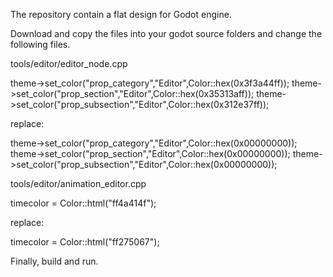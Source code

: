 The repository contain a flat design for Godot engine.

Download and copy the files into your godot source folders and change the following files.

tools/editor/editor_node.cpp

theme->set_color("prop_category","Editor",Color::hex(0x3f3a44ff));
theme->set_color("prop_section","Editor",Color::hex(0x35313aff));
theme->set_color("prop_subsection","Editor",Color::hex(0x312e37ff));

replace:

theme->set_color("prop_category","Editor",Color::hex(0x00000000));
theme->set_color("prop_section","Editor",Color::hex(0x00000000));
theme->set_color("prop_subsection","Editor",Color::hex(0x00000000));


tools/editor/animation_editor.cpp

timecolor = Color::html("ff4a414f");

replace:

timecolor = Color::html("ff275067");


Finally, build and run.
